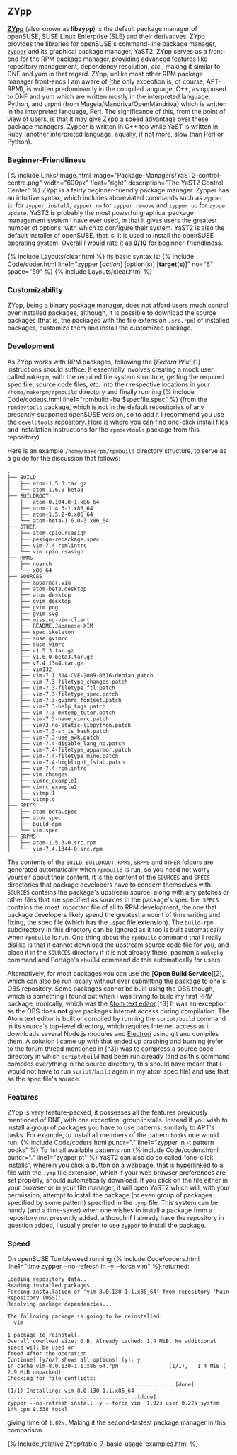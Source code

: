 ## ZYpp
[**ZYpp**](https://en.opensuse.org/Portal:Zypper) (also known as **libzypp**) is the default package manager of openSUSE, SUSE Linux Enterprise (SLE) and their derivatives. ZYpp provides the libraries for openSUSE's command-line package manager, [`zypper`](https://fusion809.github.io/man/zypper.8.html) and its graphical package manager, YaST2. ZYpp serves as a front-end for the RPM package manager, providing advanced features like repository management, dependency resolution, *etc.*, making it similar to DNF and yum in that regard. ZYpp, unlike most other RPM package manager front-ends I am aware of (the only exception is, of course, APT-RPM), is written predominantly in the compiled language, C++, as opposed to DNF and yum which are written mostly in the interpreted language, Python, and urpmi (from Mageia/Mandriva/OpenMandriva) which is written in the interpreted language, Perl. The significance of this, from the point of view of users, is that it may give ZYpp a speed advantage over these package managers. Zypper is written in C++ too while YaST is written in Ruby (another interpreted language, equally, if not more, slow than Perl or Python).

### Beginner-Friendliness
{% include Links/image.html image="Package-Managers/YaST2-control-centre.png" width="600px" float="right" description="The YaST2 Control Center" %}
ZYpp is a fairly beginner-friendly package manager. Zypper has an intuitive syntax, which includes abbreviated commands such as `zypper in` for `zypper install`, `zypper rm` for `zypper remove` and `zypper up` for `zypper update`. YaST2 is probably the most powerful graphical package management system I have ever used, in that it gives users the greatest number of options, with which to configure their system. YaST2 is also the default installer of openSUSE, that is, it is used to install the openSUSE operating system. Overall I would rate it as **9/10** for beginner-friendliness.

{% include Layouts/clear.html %}
Its basic syntax is:
{% include Code/coder.html line1="zypper [<i>action</i>] [option(s)] [<b>target</b>(<b>s</b>)]" no="6" space="59" %}
{% include Layouts/clear.html %}

### Customizability
ZYpp, being a binary package manager, does not afford users much control over installed packages, although, it is possible to download the source packages (that is, the packages with the file extension `.src.rpm`) of installed packages, customize them and install the customized package.

### Development
As ZYpp works with RPM packages, following the [*Fedora Wiki*][1] instructions should suffice. It essentially involves creating a mock user called `makerpm`, with the required file system structure, getting the required spec file, source code files, *etc.* into their respective locations in your `/home/makerpm/rpmbuild` directory and finally running {% include Code/codeus.html line1="rpmbuild -ba $specfile.spec" %} (from the `rpmdevtools` package, which is not in the default repositories of any presently-supported openSUSE version, so to add it I recommend you use the `devel:tools` repository. [Here](https://software.opensuse.org/download.html?project=devel%3Atools&package=rpmdevtools) is where you can find one-click install files and installation instructions for the `rpmdevtools` package from this repository).

Here is an example `/home/makerpm/rpmbuild` directory structure, to serve as a guide for the discussion that follows:

~~~
.
├── BUILD
│   ├── atom-1.5.3.tar.gz
│   └── atom-1.6.0-beta3
├── BUILDROOT
│   ├── atom-0.194.0-1.x86_64
│   ├── atom-1.4.3-1.x86_64
│   ├── atom-1.5.2-0.x86_64
│   └── atom-beta-1.6.0-3.x86_64
├── OTHER
│   ├── atom.cpio.rsasign
│   ├── pesign-repackage.spec
│   ├── vim-7.4-rpmlintrc
│   └── vim.cpio.rsasign
├── RPMS
│   ├── noarch
│   └── x86_64
├── SOURCES
│   ├── apparmor.vim
│   ├── atom-beta.desktop
│   ├── atom.desktop
│   ├── gvim.desktop
│   ├── gvim.png
│   ├── gvim.svg
│   ├── missing-vim-client
│   ├── README.Japanese-XIM
│   ├── spec.skeleton
│   ├── suse.gvimrc
│   ├── suse.vimrc
│   ├── v1.5.3.tar.gz
│   ├── v1.6.0-beta3.tar.gz
│   ├── v7.4.1344.tar.gz
│   ├── vim132
│   ├── vim-7.1.314-CVE-2009-0316-debian.patch
│   ├── vim-7.3-filetype_changes.patch
│   ├── vim-7.3-filetype_ftl.patch
│   ├── vim-7.3-filetype_spec.patch
│   ├── vim-7.3-gvimrc_fontset.patch
│   ├── vim-7.3-help_tags.patch
│   ├── vim-7.3-mktemp_tutor.patch
│   ├── vim-7.3-name_vimrc.patch
│   ├── vim73-no-static-libpython.patch
│   ├── vim-7.3-sh_is_bash.patch
│   ├── vim-7.3-use_awk.patch
│   ├── vim-7.4-disable_lang_no.patch
│   ├── vim-7.4-filetype_apparmor.patch
│   ├── vim-7.4-filetype_mine.patch
│   ├── vim-7.4-highlight_fstab.patch
│   ├── vim-7.4-rpmlintrc
│   ├── vim.changes
│   ├── vimrc_example1
│   ├── vimrc_example2
│   ├── vitmp.1
│   └── vitmp.c
├── SPECS
│   ├── atom-beta.spec
│   ├── atom.spec
│   ├── build-rpm
│   └── vim.spec
├── SRPMS
│   ├── atom-1.5.3-0.src.rpm
│   └── vim-7.4.1344-0.src.rpm
~~~

The contents of the `BUILD`, `BUILDROOT`, `RPMS`, `SRPMS` and `OTHER` folders are generated automatically when `rpmbuild` is run, so you need not worry yourself about their content. It is the content of the `SOURCES` and `SPECS` directories that package developers have to concern themselves with. `SOURCES` contains the package's upstream source, along with any patches or other files that are specified as sources in the package's spec file. `SPECS` contains the most important file of all to RPM development, the one that package developers likely spend the greatest amount of time writing and fixing, the spec file (which has the `.spec` file extension). The `build-rpm` subdirectory in this directory can be ignored as it too is built automatically when `rpmbuild` is run. One thing about the `rpmbuild` command that I really dislike is that it cannot download the upstream source code file for you, and place it in the `SOURCES` directory if it is not already there. pacman's `makepkg` command and Portage's `ebuild` command do this automatically for users.

Alternatively, for most packages you can use the [**Open Build Service**][2], which can also be run locally without ever submitting the package to one's OBS repository. Some packages cannot be built using the OBS though, which is something I found out when I was trying to build my first RPM package, ironically, which was the [Atom text editor](https://atom.io).[^3] It was an exception as the OBS does **not** give packages Internet access during compilation. The Atom text editor is built or compiled by running the `script/build` command in its source's top-level directory, which requires Internet access as it downloads several Node.js modules and [Electron](https://electron.atom.io) using git and compiles them. A solution I came up with that ended up crashing and burning (refer to the forum thread mentioned in [^3]) was to compress a source code directory in which `script/build` had been run already (and as this command compiles everything in the source directory, this should have meant that I would not have to run `script/build` again in my atom spec file) and use that as the spec file's source.

### Features
ZYpp is very feature-packed, it possesses all the features previously mentioned of DNF, with one exception: group installs. Instead if you wish to install a group of packages you have to use patterns, similarly to APT's tasks. For example, to install all members of the pattern `books` one would run: {% include Code/coders.html puncr="." line1="zypper in -t pattern books" %} To list all available patterns run {% include Code/coders.html puncr="." line1="zypper pt" %} YaST2 can also do so called &ldquo;one-click installs&rdquo;, wherein you click a button on a webpage, that is hyperlinked to a file with the `.ymp` file extension, which if your web browser preferences are set properly, should automatically download. If you click on the file either in your browser or in your file manager, it will open YaST2 which will, with your permission, attempt to install the package (or even group of packages specified by some pattern) specified in the `.ymp` file. This system can be handy (and a time-saver) when one wishes to install a package from a repository not presently added, although if I already have the repository in question added, I usually prefer to use `zypper` to install the package.

### Speed
On openSUSE Tumbleweed running {% include Code/coders.html line1="time zypper &#8208;&#8208;no-refresh in -y &#8208;&#8208;force vim" %} returned:

~~~
Loading repository data...
Reading installed packages...
Forcing installation of 'vim-8.0.130-1.1.x86_64' from repository 'Main Repository (OSS)'.
Resolving package dependencies...

The following package is going to be reinstalled:
  vim

1 package to reinstall.
Overall download size: 0 B. Already cached: 1.4 MiB. No additional space will be used or
freed after the operation.
Continue? [y/n/? shows all options] (y): y
In cache vim-8.0.130-1.1.x86_64.rpm                (1/1),   1.4 MiB (  2.9 MiB unpacked)
Checking for file conflicts: .....................................................[done]
(1/1) Installing: vim-8.0.130-1.1.x86_64 .........................................[done]
zypper --no-refresh install -y --force vim  1.02s user 0.22s system 14% cpu 8.338 total
~~~

giving time of `1.02s`. Making it the second-fastest package manager in this comparison.

{% include_relative ZYpp/table-7-basic-usage-examples.html %}
